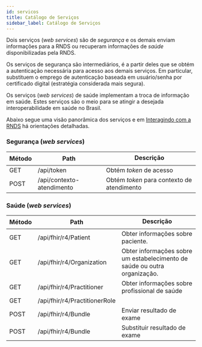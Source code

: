 ```yaml
---
id: servicos
title: Catálogo de Serviços
sidebar_label: Catálogo de Serviços
---
```


Dois serviços (_web services_) são de _segurança_ e os demais enviam informações para a RNDS ou recuperam informações de _saúde_ disponibilizadas pela RNDS.

Os serviços de segurança são intermediários, é a partir deles que se obtém
a autenticação necessária para acesso aos demais serviços. Em particular,
substituem o emprego de autenticação baseada em usuário/senha por certificado digital (estratégia considerada mais segura).

Os serviços (_web services_) de saúde implementam a troca de informação em saúde. Estes serviços são o meio para se atingir a desejada interoperabilidade em saúde no Brasil.

Abaixo segue uma visão panorâmica dos serviços e em [Interagindo com a RNDS](./postman) há orientações detalhadas.

### Segurança (_web services_)

| Método | Path                      | Descrição                                  |
| ------ | ------------------------- | ------------------------------------------ |
| GET    | /api/token                | Obtém _token_ de acesso                    |
| POST   | /api/contexto-atendimento | Obtém _token_ para contexto de atendimento |

### Saúde (_web services_)

| Método | Path                          | Descrição                                                                 |
| ------ | ----------------------------- | ------------------------------------------------------------------------- |
| GET    | /api/fhir/r4/Patient          | Obter informações sobre paciente.                                         |
| GET    | /api/fhir/r4/Organization     | Obter informações sobre um estabelecimento de saúde ou outra organização. |
| GET    | /api/fhir/r4/Practitioner     | Obter informações sobre profissional de saúde                             |
| GET    | /api/fhir/r4/PractitionerRole |                                                                           |
| POST   | /api/fhir/r4/Bundle           | Enviar resultado de exame                                                 |
| POST   | /api/fhir/r4/Bundle           | Substituir resultado de exame                                             |
